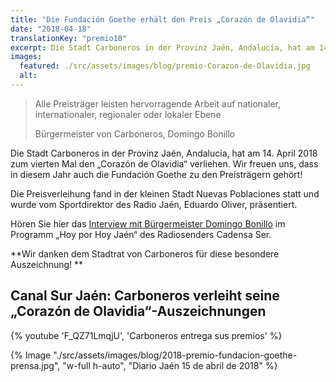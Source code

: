 ```yaml
---
title: "Die Fundación Goethe erhält den Preis „Corazón de Olavidia“"
date: "2018-04-18"
translationKey: "premio18"
excerpt: Die Stadt Carboneros in der Provinz Jaén, Andalucía, hat am 14. April 2018 zum vierten Mal den „Corazón de Olavidia“ verliehen.
images:
  featured: ./src/assets/images/blog/premio-Corazon-de-Olavidia.jpg
  alt:
---
```


> Alle Preisträger leisten hervorragende Arbeit auf nationaler, internationaler, regionaler oder lokaler Ebene
>
> Bürgermeister von Carboneros, Domingo Bonillo

Die Stadt Carboneros in der Provinz Jaén, Andalucía, hat am 14. April 2018 zum vierten Mal den „Corazón de Olavidia“ verliehen. Wir freuen uns, dass in diesem Jahr auch die Fundación Goethe zu den Preisträgern gehört!

Die Preisverleihung fand in der kleinen Stadt Nuevas Poblaciones statt und wurde vom Sportdirektor des Radio Jaén, Eduardo Oliver, präsentiert.

Hören Sie hier das [Interview mit Bürgermeister Domingo Bonillo](http://play.cadenaser.com/audio/1523551335_441892/?leer=on) im Programm „Hoy por Hoy Jaén“ des Radiosenders Cadensa Ser.

**Wir danken dem Stadtrat von Carboneros für diese besondere Auszeichnung! **

## Canal Sur Jaén: Carboneros verleiht seine „Corazón de Olavidia“-Auszeichnungen

{% youtube 'F_QZ71LmqjU', 'Carboneros entrega sus premios' %}

{% Image "./src/assets/images/blog/2018-premio-fundacion-goethe-prensa.jpg", "w-full h-auto", "Diario Jaén 15 de abril de 2018" %}
